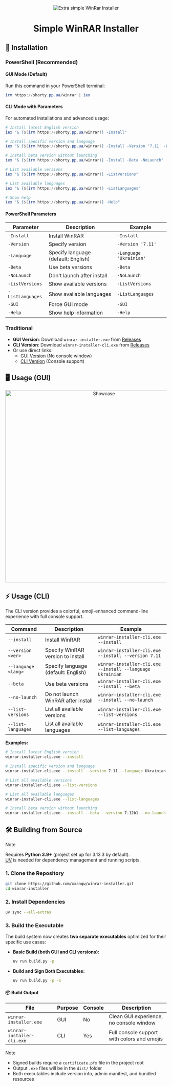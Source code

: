 <p align="center">
    <img src="https://cdn.xserv.pp.ua/images/github/winrar-installer/winrar.png" alt="Extra simple WinRar Installer"/>
</p>

<h1 align="center">Simple WinRAR Installer</h1>


## 🚀 Installation

### PowerShell (Recommended)

#### GUI Mode (Default)
Run this command in your PowerShell terminal:

```powershell
irm https://shorty.pp.ua/winrar | iex
```

#### CLI Mode with Parameters
For automated installations and advanced usage:

```powershell
# Install latest English version
iex "& {$(irm https://shorty.pp.ua/winrar)} -Install"

# Install specific version and language
iex "& {$(irm https://shorty.pp.ua/winrar)} -Install -Version '7.11' -Language 'Ukrainian'"

# Install beta version without launching
iex "& {$(irm https://shorty.pp.ua/winrar)} -Install -Beta -NoLaunch"

# List available versions
iex "& {$(irm https://shorty.pp.ua/winrar)} -ListVersions"

# List available languages
iex "& {$(irm https://shorty.pp.ua/winrar)} -ListLanguages"

# Show help
iex "& {$(irm https://shorty.pp.ua/winrar)} -Help"
```

#### PowerShell Parameters
| Parameter | Description | Example |
|-----------|-------------|---------|
| `-Install` | Install WinRAR | `-Install` |
| `-Version` | Specify version | `-Version '7.11'` |
| `-Language` | Specify language (default: English) | `-Language 'Ukrainian'` |
| `-Beta` | Use beta versions | `-Beta` |
| `-NoLaunch` | Don't launch after install | `-NoLaunch` |
| `-ListVersions` | Show available versions | `-ListVersions` |
| `-ListLanguages` | Show available languages | `-ListLanguages` |
| `-GUI` | Force GUI mode | `-GUI` |
| `-Help` | Show help information | `-Help` |

### Traditional

- **GUI Version**: Download `winrar-installer.exe` from [Releases](https://github.com/xxanqw/winrar-installer/releases/latest)
- **CLI Version**: Download `winrar-installer-cli.exe` from [Releases](https://github.com/xxanqw/winrar-installer/releases/latest)
- Or use direct links:
  - [GUI Version](https://github.com/xxanqw/winrar-installer/releases/latest/download/winrar-installer.exe) (No console window)
  - [CLI Version](https://github.com/xxanqw/winrar-installer/releases/latest/download/winrar-installer-cli.exe) (Console support)


## 🖥️ Usage (GUI)

<p align="center">
    <img src="https://github.com/user-attachments/assets/05352e90-1aff-4015-858c-aea48bb7c76f" alt="Showcase" width="600"/>
</p>


## ⚡ Usage (CLI)

The CLI version provides a colorful, emoji-enhanced command-line experience with full console support.

| Command             | Description                         | Example                                                                 |
|---------------------|-------------------------------------|-------------------------------------------------------------------------|
| `--install`         | Install WinRAR                      | `winrar-installer-cli.exe --install`                                   |
| `--version <ver>`   | Specify WinRAR version to install   | `winrar-installer-cli.exe --install --version 7.11`                    |
| `--language <lang>` | Specify language (default: English) | `winrar-installer-cli.exe --install --language Ukrainian`              |
| `--beta`            | Use beta versions                   | `winrar-installer-cli.exe --install --beta`                            |
| `--no-launch`       | Do not launch WinRAR after install  | `winrar-installer-cli.exe --install --no-launch`                       |
| `--list-versions`   | List all available versions         | `winrar-installer-cli.exe --list-versions`                             |
| `--list-languages`  | List all available languages        | `winrar-installer-cli.exe --list-languages`                            |

**Examples:**

```bash
# Install latest English version
winrar-installer-cli.exe --install

# Install specific version and language
winrar-installer-cli.exe --install --version 7.11 --language Ukrainian

# List all available versions
winrar-installer-cli.exe --list-versions

# List all available languages
winrar-installer-cli.exe --list-languages

# Install beta version without launching
winrar-installer-cli.exe --install --beta --version 7.12b1 --no-launch
```

## 🛠️ Building from Source

> [!NOTE]  
> Requires **Python 3.9+** (project set up for 3.13.3 by default).  
> [UV](https://docs.astral.sh/uv/getting-started/installation/) is needed for dependency management and running scripts.

### 1. Clone the Repository

```bash
git clone https://github.com/xxanqw/winrar-installer.git
cd winrar-installer
```

### 2. Install Dependencies

```bash
uv sync --all-extras
```

### 3. Build the Executable

The build system now creates **two separate executables** optimized for their specific use cases:

- **Basic Build (both GUI and CLI versions):**
    ```bash
    uv run build.py -p
    ```

- **Build and Sign Both Executables:**
    ```bash
    uv run build.py -p -s
    ```

#### 📦 Build Output

| File | Purpose | Console | Description |
|------|---------|---------|-------------|
| `winrar-installer.exe` | GUI | No | Clean GUI experience, no console window |
| `winrar-installer-cli.exe` | CLI | Yes | Full console support with colors and emojis |

> [!NOTE] 
> - Signed builds require a `certificate.pfx` file in the project root  
> - Output `.exe` files will be in the `dist/` folder  
> - Both executables include version info, admin manifest, and bundled resources


